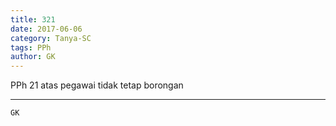 ```yaml
---
title: 321
date: 2017-06-06
category: Tanya-SC
tags: PPh
author: GK
---
```


PPh 21 atas pegawai tidak tetap borongan

---



`GK`
